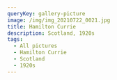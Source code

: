 ```yaml
---
queryKey: gallery-picture
image: /img/img_20210722_0021.jpg
title: Hamilton Currie
description: Scotland, 1920s
tags:
  - All pictures
  - Hamilton Currie
  - Scotland
  - 1920s
---
```

